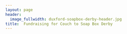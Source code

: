 ```yaml
---
layout: page
header:
  image_fullwidth: duxford-soapbox-derby-header.jpg
title:  Fundraising for Couch to Soap Box Derby
---
```

